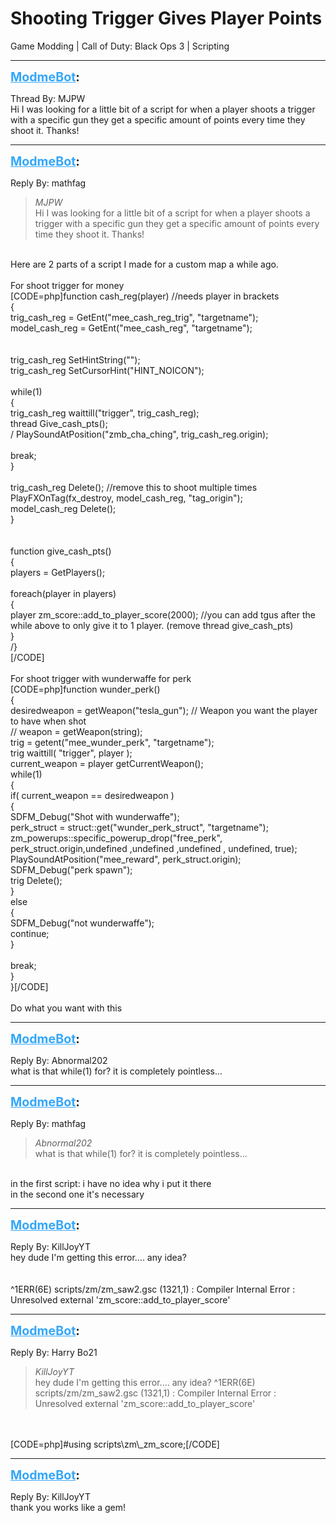 # Shooting Trigger Gives Player Points
Game Modding | Call of Duty: Black Ops 3 | Scripting

---
<strong style="font-size: 1.4em;"><span style="text-decoration: underline;text-decoration-color: #34a7f9;"><span style="color:#34a7f9;">ModmeBot</span></span>:</strong>

<p>Thread By: MJPW<br />Hi I was looking for a little bit of a script for when a player shoots a trigger with a specific gun they get a specific amount of points every time they shoot it. Thanks!</p>

---
<strong style="font-size: 1.4em;"><span style="text-decoration: underline;text-decoration-color: #34a7f9;"><span style="color:#34a7f9;">ModmeBot</span></span>:</strong>

<p>Reply By: mathfag<br /><blockquote><em>MJPW</em><br />Hi I was looking for a little bit of a script for when a player shoots a trigger with a specific gun they get a specific amount of points every time they shoot it. Thanks!</blockquote><br /> Here are 2 parts of a script I made for a custom map a while ago.<br /> <br />For shoot trigger for money<br />[CODE=php]function cash_reg(player) //needs player in brackets<br />{<br />    trig_cash_reg = GetEnt(&quot;mee_cash_reg_trig&quot;, &quot;targetname&quot;);<br />    model_cash_reg = GetEnt(&quot;mee_cash_reg&quot;, &quot;targetname&quot;);<br /><br /><br />    trig_cash_reg SetHintString(&quot;&quot;);<br />    trig_cash_reg SetCursorHint(&quot;HINT_NOICON&quot;);<br /> <br />    while(1)<br />    {<br />        trig_cash_reg waittill(&quot;trigger&quot;, trig_cash_reg);<br />        thread Give_cash_pts();<br />/        PlaySoundAtPosition(&quot;zmb_cha_ching&quot;, trig_cash_reg.origin); <br /> <br />        break;<br />    }<br /> <br />    trig_cash_reg Delete(); //remove this to shoot multiple times<br />    PlayFXOnTag(fx_destroy, model_cash_reg, &quot;tag_origin&quot;);<br />    model_cash_reg Delete();<br />}<br /><br /><br />function give_cash_pts()<br />{<br />players = GetPlayers();<br /><br />    foreach(player in players)<br />    {<br />    player zm_score::add_to_player_score(2000);  //you can add tgus after the while above to only give it to 1 player. (remove thread give_cash_pts)<br />    }<br />/}<br />[/CODE]<br /> <br />For shoot trigger with wunderwaffe for perk<br />[CODE=php]function wunder_perk()<br />{<br />    desiredweapon = getWeapon(&quot;tesla_gun&quot;); // Weapon you want the player to have when shot<br />    // weapon = getWeapon(string);<br />    trig = getent(&quot;mee_wunder_perk&quot;, &quot;targetname&quot;);<br />    trig waittill( &quot;trigger&quot;, player );<br />    current_weapon = player getCurrentWeapon();<br />    while(1)<br />    {<br />        if( current_weapon == desiredweapon )<br />        {<br />        SDFM_Debug(&quot;Shot with wunderwaffe&quot;);<br />        perk_struct = struct::get(&quot;wunder_perk_struct&quot;, &quot;targetname&quot;);<br />        zm_powerups::specific_powerup_drop(&quot;free_perk&quot;, perk_struct.origin,undefined ,undefined ,undefined , undefined, true);<br />        PlaySoundAtPosition(&quot;mee_reward&quot;, perk_struct.origin);<br />        SDFM_Debug(&quot;perk spawn&quot;);<br />        trig Delete();<br />        }<br />        else<br />        {<br />        SDFM_Debug(&quot;not wunderwaffe&quot;);<br />        continue;    <br />        }<br /><br />    break;<br />    }<br />}[/CODE]<br /> <br />Do what you want with this</p>

---
<strong style="font-size: 1.4em;"><span style="text-decoration: underline;text-decoration-color: #34a7f9;"><span style="color:#34a7f9;">ModmeBot</span></span>:</strong>

<p>Reply By: Abnormal202<br />what is that while(1) for? it is completely pointless...</p>

---
<strong style="font-size: 1.4em;"><span style="text-decoration: underline;text-decoration-color: #34a7f9;"><span style="color:#34a7f9;">ModmeBot</span></span>:</strong>

<p>Reply By: mathfag<br /><blockquote><em>Abnormal202</em><br />what is that while(1) for? it is completely pointless...</blockquote><br /> in the first script: i have no idea why i put it there<br />in the second one it&#39;s necessary</p>

---
<strong style="font-size: 1.4em;"><span style="text-decoration: underline;text-decoration-color: #34a7f9;"><span style="color:#34a7f9;">ModmeBot</span></span>:</strong>

<p>Reply By: KillJoyYT<br />hey dude I&#39;m getting this error.... any idea?<br /> <br /> <br />^1ERR(6E) scripts/zm/zm_saw2.gsc (1321,1) : Compiler Internal Error : Unresolved external &#39;zm_score::add_to_player_score&#39;</p>

---
<strong style="font-size: 1.4em;"><span style="text-decoration: underline;text-decoration-color: #34a7f9;"><span style="color:#34a7f9;">ModmeBot</span></span>:</strong>

<p>Reply By: Harry Bo21<br /><blockquote><em>KillJoyYT</em><br />hey dude I&#39;m getting this error.... any idea?     ^1ERR(6E) scripts/zm/zm_saw2.gsc (1321,1) : Compiler Internal Error : Unresolved external &#39;zm_score::add_to_player_score&#39;</blockquote><br /> <br />[CODE=php]#using scripts\zm\_zm_score;[/CODE]</p>

---
<strong style="font-size: 1.4em;"><span style="text-decoration: underline;text-decoration-color: #34a7f9;"><span style="color:#34a7f9;">ModmeBot</span></span>:</strong>

<p>Reply By: KillJoyYT<br />thank you works like a gem!</p>
